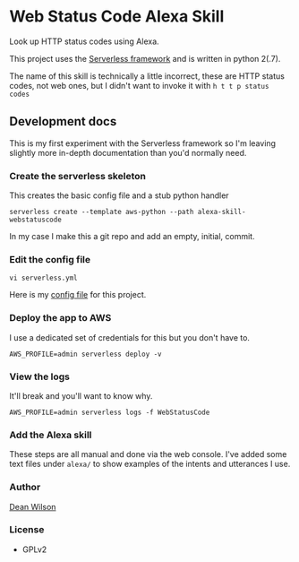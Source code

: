 # Web Status Code Alexa Skill

Look up HTTP status codes using Alexa.

This project uses the [Serverless framework](https://serverless.com) and is
written in python 2(.7).

The name of this skill is technically a little incorrect, these are HTTP status
codes, not web ones, but I didn't want to invoke it with `h t t p status codes`

## Development docs

This is my first experiment with the Serverless framework so I'm leaving
slightly more in-depth documentation than you'd normally need.

### Create the serverless skeleton

This creates the basic config file and a stub python handler

    serverless create --template aws-python --path alexa-skill-webstatuscode

In my case I make this a git repo and add an empty, initial, commit.

### Edit the config file

    vi serverless.yml

Here is my [config file](/serverless.yml) for this project.

### Deploy the app to AWS

I use a dedicated set of credentials for this but you don't have to.

    AWS_PROFILE=admin serverless deploy -v

### View the logs

It'll break and you'll want to know why.

    AWS_PROFILE=admin serverless logs -f WebStatusCode

### Add the Alexa skill

These steps are all manual and done via the web console. I've added some text
files under `alexa/` to show examples of the intents and utterances I use.

### Author

[Dean Wilson](https://www.unixdaemon.net)

### License

 * GPLv2
